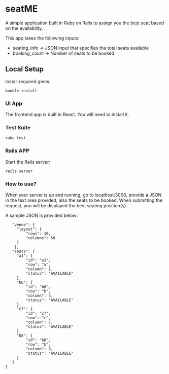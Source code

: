 # seatME

A simple application built in Ruby on Rails to assign you the best seat based on the availability. 

This app takes the following inputs:
 - seating_info -> JSON input that specifies the total seats available
 - booking_count -> Number of seats to be booked
 
## Local Setup

Install required gems:

    bundle install

### UI App

The frontend app is built in React. You will need to install it.

### Test Suite

    rake test

### Rails APP

Start the Rails server:

    rails server
    
### How to use?

When your server is up and running, go to localhost:3000, provide a JSON in the text area provided, also the seats to be booked. When submitting the request, you will be displayed the best seating position(s).

A sample JSON is provided below:

   ```{
      "venue": {
        "layout": {
            "rows": 10,
            "columns": 50
        }
       },
      "seats": {
        "a1": {
            "id": "a1",
            "row": "a",
            "column": 1,
            "status": "AVAILABLE"
        },
        "b6": {
            "id": "b6",
            "row": "b",
            "column": 5,
            "status": "AVAILABLE"
        },
        "c7": {
            "id": "c7",
            "row": "c",
            "column": 7,
            "status": "AVAILABLE"
        },
        "b8": {
            "id": "b8",
            "row": "b",
            "column": 8,
            "status": "AVAILABLE"
        }
      }
   }
   ```
